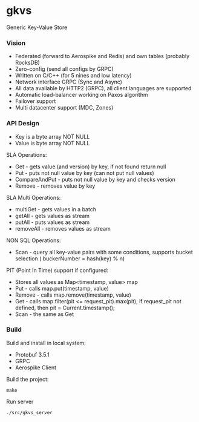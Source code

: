 # gkvs
Generic Key-Value Store

### Vision
* Federated (forward to Aerospike and Redis) and own tables (probably RocksDB)
* Zero-config (send all configs by GRPC)
* Written on C/C++ (for 5 nines and low latency)
* Network interface GRPC (Sync and Async)
* All data available by HTTP2 (GRPC), all client languages are supported
* Automatic load-balancer working on Paxos algorithm
* Failover support
* Multi datacenter support (MDC, Zones)


### API Design

* Key is a byte array NOT NULL
* Value is byte array NOT NULL

SLA Operations:
* Get - gets value (and version) by key, if not found return null
* Put - puts not null value by key (can not put null values)
* CompareAndPut - puts not null value by key and checks version
* Remove - removes value by key

SLA Multi Operations:
* multiGet - gets values in a batch
* getAll - gets values as stream
* putAll - puts values as stream
* removeAll - removes values as stream

NON SQL Operations:
* Scan - query all key-value pairs with some conditions, supports bucket selection ( buckerNumber = hash(key) % n)

PIT (Point In Time) support if configured:
* Stores all values as Map<timestamp, value> map
* Put - calls map.put(timestamp, value)
* Remove - calls map.remove(timestamp, value)
* Get - calls map.filter(pit <= request_pit).max(pit), if request_pit not defined, then pit = Current.timestamp();
* Scan - the same as Get

### Build

Build and install in local system:
* Protobuf 3.5.1
* GRPC
* Aerospike Client

Build the project:
```
make
```

Run server
```
./src/gkvs_server
```

